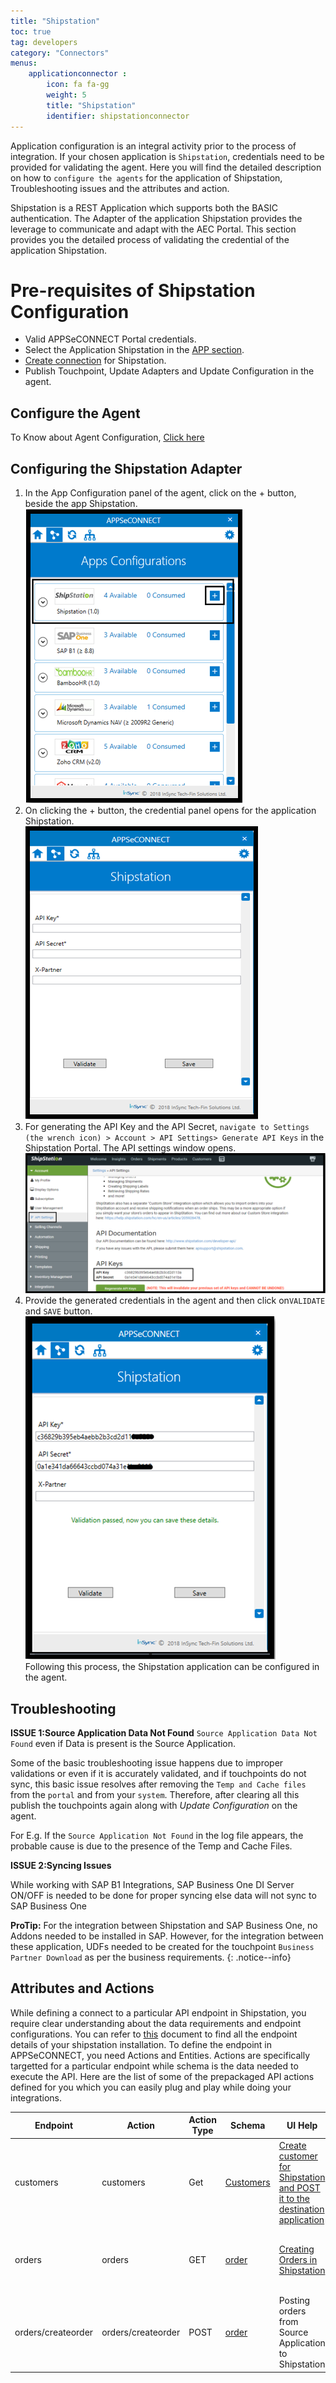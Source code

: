 ```yaml
---
title: "Shipstation"
toc: true
tag: developers
category: "Connectors"
menus: 
    applicationconnector : 
        icon: fa fa-gg
        weight: 5 
        title: "Shipstation"
        identifier: shipstationconnector
---
```


Application configuration is an integral activity prior to the process of integration. If your chosen application is `Shipstation`, 
credentials need to be provided for validating the agent. Here you will find the detailed description on how to `configure the agents`
for the application of Shipstation, Troubleshooting issues and the attributes and action.

Shipstation is a REST Application which supports both the BASIC authentication. The Adapter of the application Shipstation provides 
the leverage to communicate and adapt with the AEC Portal. This section provides you the detailed process of validating the 
credential of the application Shipstation.


# Pre-requisites of Shipstation Configuration 

* Valid APPSeCONNECT Portal credentials.
* Select the Application Shipstation in the [APP section](/getting%20started/configurations/#process-of-choosing-app).
* [Create connection](/getting%20started/configurations-for-integration/#configuring-connector-while-creating-connection) for Shipstation.
* Publish Touchpoint, Update Adapters and Update Configuration in the agent.


## Configure the Agent

To Know about Agent Configuration, [Click here](/deployment/Deployment-Configuration/)

## Configuring the Shipstation Adapter

1. In the App Configuration panel of the agent, click on the + button, beside the app Shipstation.      
![shipstation1](/staticfiles/connectors/media/application-connector/shipstation1.png)    
2. On clicking the + button, the credential panel opens for the application Shipstation.       
![shipstation2](/staticfiles/connectors/media/application-connector/shipstation2.png)    
3. For generating the API Key and the API Secret, `navigate to Settings (the wrench icon) > Account > API Settings> Generate API Keys` in the Shipstation Portal. 
   The API settings window opens.        
![shipstation3](/staticfiles/connectors/media/application-connector/shipstation3.png)    
4. Provide the generated credentials in the agent and then click on`VALIDATE` and `SAVE` button.      
![shipstation4](/staticfiles/connectors/media/application-connector/shipstation4.png)     
Following this process, the Shipstation application can be configured in the agent.  
 
## Troubleshooting

**ISSUE 1:Source Application Data Not Found**
`Source Application Data Not Found` even if Data is present is the Source Application.

Some of the basic troubleshooting issue happens due to improper validations or even if it is accurately validated, and if touchpoints do not sync, 
this basic issue resolves after removing the `Temp and Cache files` from the `portal` and from your `system`. Therefore, after clearing all this publish the 
touchpoints again along with *Update Configuration* on the agent.

For E.g. If the `Source Application Not Found` in the log file appears, the probable cause is due to the presence of the Temp and Cache Files.

**ISSUE 2:Syncing Issues** 

While working with SAP B1 Integrations, SAP Business One DI Server ON/OFF is needed to be done for proper syncing else data 
will not sync to SAP Business One

**ProTip:** For the integration between Shipstation and SAP Business One, no Addons needed to be installed in SAP. 
However, for the integration between these application, UDFs needed to be created for the touchpoint `Business Partner Download`
as per the business requirements.
{: .notice--info}


## Attributes and Actions

While defining a connect to a particular API endpoint in Shipstation, you require clear understanding about the data requirements and endpoint configurations. 
You can refer to [this](https://help.shipstation.com/hc/en-us/articles/360026140851) document to find all the endpoint details of your shipstation installation. 
To define the endpoint in APPSeCONNECT, you need Actions and Entities. Actions are specifically targetted for a particular endpoint while schema is the 
data needed to execute the API. Here are the list of some of the prepackaged API actions defined for you which you can easily plug and play while doing your 
integrations. 

|Endpoint|Action|Action Type|Schema|UI Help|API Help|
|---|---|---|---|------|-----|
|customers|customers|Get|[Customers](https://portal.appseconnect.com/AppEntityAction?AppVersionId=3b9d58ed-0e56-4345-b5a8-19d777129fde&entityId=1b394e4d-7b0d-413f-848a-91134cbcd9eb&entityActionId=27b61581-2247-4f14-81f3-0c371a9e2a19&orgId=d21688a4-8967-48de-ae82-31dda565ec51&IsFromPopup=False)|[Create customer for Shipstation and POST it to the destination application](https://help.shipstation.com/hc/en-us/articles/360028316811-V3-Add-Customer-Records)|[API for fetching Customers](https://www.shipstation.com/developer-api/#/reference/customers/customer/get-customer)|
|orders|orders|GET|[order](https://portal.appseconnect.com/AppEntityAction?AppVersionId=3b9d58ed-0e56-4345-b5a8-19d777129fde&entityId=fb055b9b-b9c6-441f-be5c-aea5ad1f6c14&entityActionId=8ca18d48-8fe6-4d7b-a7d7-44e40c9f74b7&orgId=d21688a4-8967-48de-ae82-31dda565ec51&IsFromPopup=False)|[Creating Orders in Shipstation](https://help.shipstation.com/hc/en-us/articles/360026484231#UUID-43abc83f-f0ee-29b4-41be-e371d8196d4e)|[API Path for fetching Orders from Shipstation](https://www.shipstation.com/developer-api/#/reference/orders/getdelete-order/get-order)|
|orders/createorder|orders/createorder|POST|[order](https://portal.appseconnect.com/AppEntityAction?AppVersionId=3b9d58ed-0e56-4345-b5a8-19d777129fde&entityId=fb055b9b-b9c6-441f-be5c-aea5ad1f6c14&entityActionId=a62f2ccd-cb98-4790-8c01-46439c3395ec&orgId=d21688a4-8967-48de-ae82-31dda565ec51&IsFromPopup=False)|Posting orders from Source Application to Shipstation|[API for Posting Orders to Shipstation](https://www.shipstation.com/developer-api/#/reference/orders/createupdate-order)|


